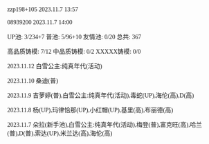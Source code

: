 <font face="Fira Code">

zzp198+105 2023.11.7 13:57

08939200 2023.11.7 14:00

UP池: 3/234+7  普池: 5/96+10  友情池: 0/20  总共: 367

高品质铸模: 7/12  中品质铸模: 0/2  XXXXX铸模: 0/0

2023.11.12 白雪公主:纯真年代(活动)

2023.11.10 桑迪(普)

2023.11.9 吉萝婷(普),白雪公主:纯真年代(活动),毒蛇(UP),海伦(高),D(高)

2023.11.8 杨(UP),玛律恰那(UP),小红帽(UP),基里(高),布丽德(高)

2023.11.7 朵拉(新手池),白雪公主:纯真年代(活动),梅登(普),富克旺(高),哈兰(普),D(普),索达(UP),米兰达(高),海伦(高)

</font>
